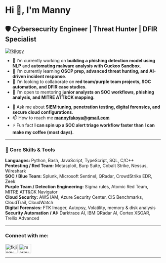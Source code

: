 # Hi 👋, I'm Manny

## 🛡️ Cybersecurity Engineer | Threat Hunter | DFIR Specialist

<p align="left"> 
  <a href="https://twitter.com/fkjiggy" target="blank">
    <img src="https://img.shields.io/twitter/follow/fkjiggy?logo=twitter&style=for-the-badge" alt="fkjiggy" />
  </a> 
</p>

- 🔭 I’m currently working on **building a phishing detection model using NLP** and **automating malware analysis with Cuckoo Sandbox**.
- 🌱 I’m currently learning **OSCP prep, advanced threat hunting, and AI-driven incident response**.
- 👯 I’m looking to collaborate on **red team/purple team projects, SOC automation, and DFIR case studies**.
- 🤝 I’m open to mentoring **junior analysts on SOC workflows, phishing analysis, and MITRE ATT&CK mapping**.
<!-- - 👨‍💻 My portfolio of cybersecurity and cloud projects is available here: [My Portfolio](https://mannyfk2.netlify.app) -->
- 💬 Ask me about **SIEM tuning, penetration testing, digital forensics, and secure cloud configurations**.
- 📫 How to reach me **mannyfakoya@gmail.com**
- ⚡ Fun fact **I can spin up a SOC alert triage workflow faster than I can make my coffee (most days).**

---

### 🧩 Core Skills & Tools

**Languages:** Python, Bash, JavaScript, TypeScript, SQL, C/C++  
**Pentesting / Red Team:** Metasploit, Burp Suite, Cobalt Strike, Nessus, Wireshark  
**SOC / Blue Team:** Splunk, Microsoft Sentinel, QRadar, CrowdStrike EDR, Zeek  
**Purple Team / Detection Engineering:** Sigma rules, Atomic Red Team, MITRE ATT&CK Navigator  
**Cloud Security:** AWS IAM, Azure Security Center, CIS Benchmarks, CloudTrail, CloudWatch  
**Digital Forensics:** FTK Imager, Autopsy, Volatility, memory & disk analysis  
**Security Automation / AI:** Darktrace AI, IBM QRadar AI, Cortex XSOAR, Trellix Advanced  

---

<h3 align="left">Connect with me:</h3>
<p align="left">
<a href="https://twitter.com/fkjiggy" target="blank"><img align="center" src="https://raw.githubusercontent.com/rahuldkjain/github-profile-readme-generator/master/src/images/icons/Social/twitter.svg" alt="fkjiggy" height="30" width="40" /></a>
<a href="https://instagram.com/marnuel___" target="blank"><img align="center" src="https://raw.githubusercontent.com/rahuldkjain/github-profile-readme-generator/master/src/images/icons/Social/instagram.svg" alt="marnuel___" height="30" width="40" /></a>
</p>

---


